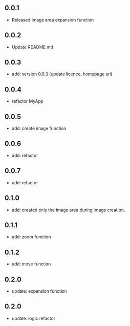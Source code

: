 ## 0.0.1

* Released image area expansion function

## 0.0.2

* Update README.md

## 0.0.3

* add: version 0.0.3 (update licence, homepage url)

## 0.0.4

* refactor MyApp

## 0.0.5

* add: create image function

## 0.0.6

* add: refactor

## 0.0.7

* add: refactor

## 0.1.0

* add: created only the image area during image creation.

## 0.1.1

* add: zoom function

## 0.1.2

* add: move function

## 0.2.0

* update: expansion function

## 0.2.0

* update: logic refactor